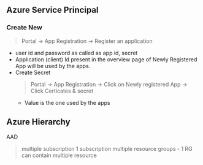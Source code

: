 ## Azure Service Principal

### Create New 
> Portal -> App Registration -> Register an application
- user id and password as called as app id, secret
- Application (client) Id present in the overview page of Newly Registered App will be used by the apps.
- Create Secret
  > Portal -> App Registration  -> Click on Newly registered App -> Click Certicates & secret
  - Value is the one used by the apps

## Azure Hierarchy 
AAD 
 > multiple subscription
   > 1 subscription multiple resource groups
     - 1 RG can contain multiple resource
 > 
